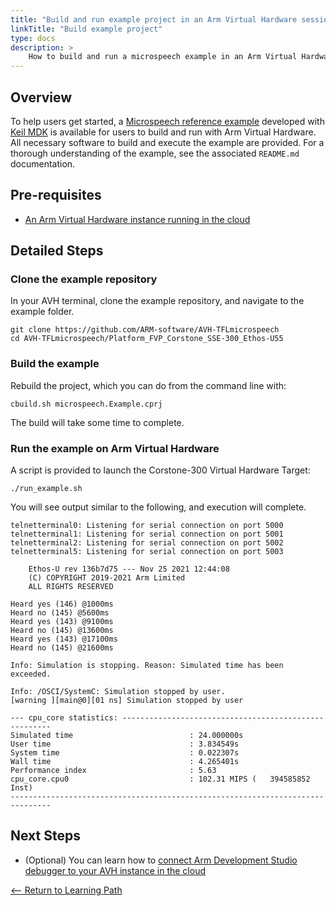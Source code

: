 ```yaml
---
title: "Build and run example project in an Arm Virtual Hardware session in the cloud"
linkTitle: "Build example project"
type: docs
description: >
    How to build and run a microspeech example in an Arm Virtual Hardware session in the cloud.
---
```

## Overview

To help users get started, a [Microspeech reference example](https://github.com/ARM-software/AVH-TFLmicrospeech) developed with [Keil MDK](https://www2.keil.com/mdk5) is available for users to build and run with Arm Virtual Hardware. All necessary software to build and execute the example are provided. For a thorough understanding of the example, see the associated `README.md` documentation.

## Pre-requisites

* [An Arm Virtual Hardware instance running in the cloud](/iot/aws/launch)

## Detailed Steps

### Clone the example repository

In your AVH terminal, clone the example repository, and navigate to the example folder.
```console
git clone https://github.com/ARM-software/AVH-TFLmicrospeech
cd AVH-TFLmicrospeech/Platform_FVP_Corstone_SSE-300_Ethos-U55
```

### Build the example

Rebuild the project, which you can do from the command line with:
```console
cbuild.sh microspeech.Example.cprj
```
The build will take some time to complete.

### Run the example on Arm Virtual Hardware

A script is provided to launch the Corstone-300 Virtual Hardware Target:
```console
./run_example.sh
```
You will see output similar to the following, and execution will complete.
```
telnetterminal0: Listening for serial connection on port 5000
telnetterminal1: Listening for serial connection on port 5001
telnetterminal2: Listening for serial connection on port 5002
telnetterminal5: Listening for serial connection on port 5003

    Ethos-U rev 136b7d75 --- Nov 25 2021 12:44:08
    (C) COPYRIGHT 2019-2021 Arm Limited
    ALL RIGHTS RESERVED

Heard yes (146) @1000ms
Heard no (145) @5600ms
Heard yes (143) @9100ms
Heard no (145) @13600ms
Heard yes (143) @17100ms
Heard no (145) @21600ms

Info: Simulation is stopping. Reason: Simulated time has been exceeded.

Info: /OSCI/SystemC: Simulation stopped by user.
[warning ][main@0][01 ns] Simulation stopped by user

--- cpu_core statistics: ------------------------------------------------------
Simulated time                          : 24.000000s
User time                               : 3.834549s
System time                             : 0.022307s
Wall time                               : 4.265401s
Performance index                       : 5.63
cpu_core.cpu0                           : 102.31 MIPS (   394585852 Inst)
-------------------------------------------------------------------------------
```

## Next Steps

* (Optional) You can learn how to [connect Arm Development Studio debugger to your AVH instance in the cloud](/iot/avh/arm-development-studio)

[<-- Return to Learning Path](/iot/avh/#sections)
